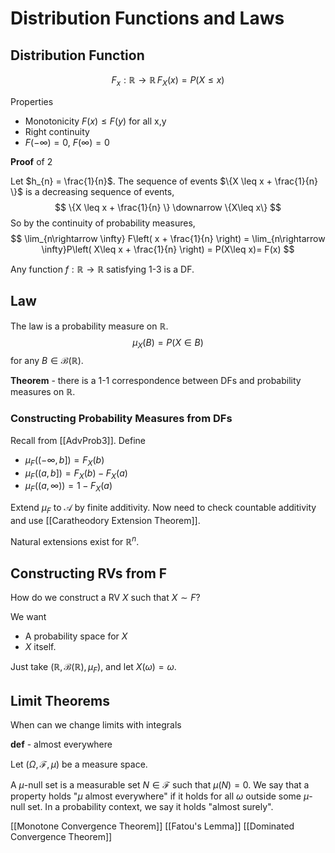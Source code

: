 # Distribution Functions and Laws

## Distribution Function
$$
F_{x} : \mathbb{R} \rightarrow \mathbb{R} \, F_{X}(x) = P(X\leq x)
$$

Properties

- Monotonicity $F(x) \leq F(y)$ for all x,y
- Right continuity 
- $F(-\infty) = 0$, $F(\infty) = 0$

**Proof** of 2

Let $h_{n} = \frac{1}{n}$. The sequence of events $\{X \leq x + \frac{1}{n} \}$ is a decreasing sequence of events,
$$
\{X \leq x + \frac{1}{n} \} \downarrow \{X\leq x\}
$$
So by the continuity of probability measures,
$$
\lim_{n\rightarrow \infty} F\left( x + \frac{1}{n} \right) = \lim_{n\rightarrow \infty}P\left( X\leq x + \frac{1}{n} \right) = P(X\leq x)= F(x)
$$

Any function $f: \mathbb{R}\rightarrow \mathbb{R}$ satisfying 1-3 is a DF.

## Law

The law is a probability measure on $\mathbb{R}$. 
$$
\mu_{X}(B) = P(X \in B)
$$
for any $B\in \mathcal{B}(\mathbb{R})$.


**Theorem** - there is a 1-1 correspondence between DFs and probability measures on $\mathbb{R}$.

### Constructing Probability Measures from DFs

Recall from [[AdvProb3]]. Define

- $\mu_{F}((-\infty, b]) = F_{X}(b)$
- $\mu_{F}((a,b]) = F_{X}(b) - F_{X}(a)$
- $\mu_{F}((a, \infty)) = 1-F_{X}(a)$

Extend $\mu_{F}$ to $\mathcal{A}$ by finite additivity. Now need to check countable additivity and use [[Caratheodory Extension Theorem]].

Natural extensions exist for $\mathbb{R}^n$.

## Constructing RVs from F

How do we construct a RV $X$ such that $X\sim F$?

We want 

- A probability space for $X$
- $X$ itself.

Just take $(\mathbb{R}, \mathcal{B}(\mathbb{R}), \mu_{F})$, and let $X(\omega) = \omega$.

## Limit Theorems

When can we change limits with integrals

**def**  - almost everywhere

Let $(\Omega, \mathcal{F}, \mu)$ be a measure space.

A $\mu$-null set is a measurable set $N\in \mathcal{F}$ such that $\mu(N) = 0$. We say that a property holds "$\mu$ almost everywhere" if it holds for all $\omega$ outside some $\mu$-null set. In a probability context, we say it holds "almost surely".

[[Monotone Convergence Theorem]]
[[Fatou's Lemma]]
[[Dominated Convergence Theorem]]
